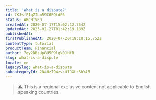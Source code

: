 ```yaml
---
title: 'What is a dispute?'
id: 7KJsfF1qZILm59C0PQtdF6
status: ARCHIVED
createdAt: 2020-07-17T15:02:12.754Z
updatedAt: 2023-01-27T01:42:19.189Z
publishedAt: 
firstPublishedAt: 2020-07-20T18:18:15.752Z
contentType: tutorial
productTeam: Financial
author: 7qy2DBsUp8U5P9lqV0JHfR
slug: what-is-a-dispute
locale: en
legacySlug: what-is-a-dispute
subcategoryId: 204Hz794zvcUIJXLcShY43
---
```


>⚠️ This is a regional exclusive content not applicable to English speaking countries.
